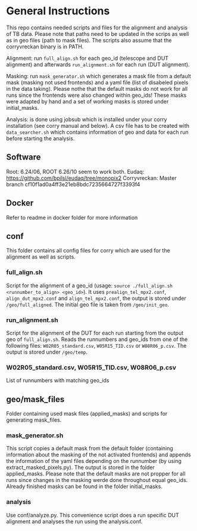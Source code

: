 # General Instructions

This repo contains needed scripts and files for the alignment and analysis of TB data. Please note that paths need to be updated in the scrips as well as in geo files (path to mask files). The scripts also assume that the corryvreckan binary is in PATH. 

Alignment: run `full_align.sh` for each geo_id (telescope and DUT alignment) and afterwards `run_alignment.sh` for each run (DUT alignment).

Masking: run `mask_generator.sh` which generates a mask file from a default mask (masking not used frontends) and a yaml file (list of disabeled pixels in the data taking). Please nothe that the default masks do not work for all runs since the frontends were also changed within geo_ids! These masks were adapted by hand and a set of working masks is stored under initial_masks.

Analysis: is done using jobsub which is installed under your corry installation (see corry manual and below). A csv file has to be created with `data_searcher.sh` which contains information of geo and data for each run before starting the analysis.
## Software

Root: 6.24/06, ROOT 6.26/10 seem to work both.
Eudaq: https://github.com/bpilsl/eudaq/tree/monopix2
Corryvreckan: Master branch cf10f1ad0a4ff3e21eb8bdc7235664727f3393f4

## Docker

Refer to readme in docker folder for more information

## conf

This folder contains all config files for corry which are used for the alignment as well as scripts.

### full_align.sh

Script for the alignment of a geo_id (usage: `source ./full_align.sh <runnumber_to_align> <geo_id>`).
It uses `prealign_tel_mpx2.conf`, `align_dut_mpx2.conf` and `align_tel_mpx2.conf`, the output is stored under `/geo/full_aligned`. The initial geo file is taken from `/geo/init_geo`.

### run_alignment.sh

Script for the alignment of the DUT for each run starting from the output geo of `full_align.sh`. Reads the runnumbers and geo_ids from one of the following files: `W02R05_standard.csv`, `W05R15_TID.csv` or `W08R06_p.csv`. The output is stored under `/geo/temp`.

### W02R05_standard.csv, W05R15_TID.csv, W08R06_p.csv

List of runnumbers with matching geo_ids

## geo/mask_files

Folder containing used mask files (applied_masks) and scripts for generating mask_files.

### mask_generator.sh

This script copies a default mask from the default folder (containing information about the masking of the not activated frontends) and appends the information of the yaml files depending on the runnumber (by using extract_masked_pixels.py). The output is stored in the folder applied_masks. Please note that the default masks are not propper for all runs since changes in the masking werde done throughout equal geo_ids. Already finished masks can be found in the folder initial_masks.

### analysis

Use conf/analyze.py. This convenience script does a run specific DUT alignment and analyses the run using the analysis.conf. 
